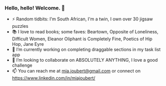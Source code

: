 ### Hello, hello! Welcome. 👋

- ⚡ Random tidbits: I'm South African, I'm a twin, I own over 30 jigsaw puzzles
- :books: I love to read books; some faves: Beartown, Opposite of Loneliness, Difficult Women, Eleanor Oliphant is Completely Fine, Poetics of Hip Hop, Jane Eyre
- 🔭 I’m currently working on completing draggable sections in my task list app
- 👯 I’m looking to collaborate on ABSOLUTELY ANYTHING, I love a good challenge
- 📫 You can reach me at mia.joubert@gmail.com or connect on https://www.linkedin.com/in/miajoubert/ 



<!--
**miajoubert/miajoubert** is a ✨ _special_ ✨ repository because its `README.md` (this file) appears on your GitHub profile.

Here are some ideas to get you started:

- 🌱 I’m currently learning ...
- 👯 I’m looking to collaborate on ...
- 🤔 I’m looking for help with ...
- 💬 Ask me about ...
- 😄 Pronouns: ...
-->
